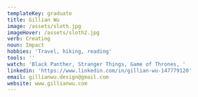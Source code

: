 ```yaml
---
templateKey: graduate
title: Gillian Wu
image: /assets/sloth.jpg
imageHover: /assets/sloth2.jpg
verb: Creating
noun: Impact
hobbies: 'Travel, hiking, reading'
tools: ''
watch: 'Black Panther, Stranger Things, Game of Thrones, '
linkedin: 'https://www.linkedin.com/in/gillian-wu-147779120'
email: gillianwu.design@gmail.com
website: www.gillianwu.com
---
```


